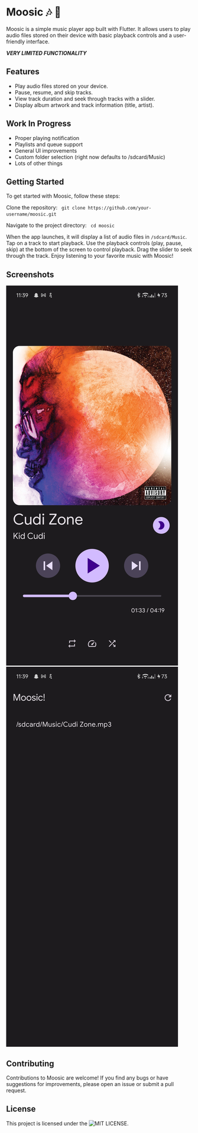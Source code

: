 # Moosic 🎶 🚧

Moosic is a simple music player app built with Flutter. It allows users to play audio files stored on their device with
basic playback controls and a user-friendly interface.

***VERY LIMITED FUNCTIONALITY*** 

## Features

* Play audio files stored on your device.
* Pause, resume, and skip tracks.
* View track duration and seek through tracks with a slider.
* Display album artwork and track information (title, artist).

## Work In Progress
* Proper playing notification
* Playlists and queue support
* General UI improvements
* Custom folder selection (right now defaults to /sdcard/Music)
* Lots of other things

## Getting Started

To get started with Moosic, follow these steps:

Clone the repository:
`
git clone https://github.com/your-username/moosic.git`

Navigate to the project directory:
`
cd moosic`

When the app launches, it will display a list of audio files in `/sdcard/Music`.
Tap on a track to start playback.
Use the playback controls (play, pause, skip) at the bottom of the screen to control playback.
Drag the slider to seek through the track.
Enjoy listening to your favorite music with Moosic!

## Screenshots
![Screenshot 1](scr1.jpg)
![Screenshot 2](scr2.jpg)

## Contributing

Contributions to Moosic are welcome! If you find any bugs or have suggestions for improvements, please open an issue or
submit a pull request.

## License

This project is licensed under the ![MIT LICENSE](LICENSE).